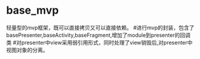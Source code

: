 # base_mvp
轻量型的mvp框架，既可以直接拷贝又可以直接依赖。
#进行mvp的封装，包含了basePresenter,baseActivity,baseFragment,增加了module到presenter的回调类
#对presenter中view采用弱引用形式，同时处理了view销毁后,对presenter中视图对象的分离。
